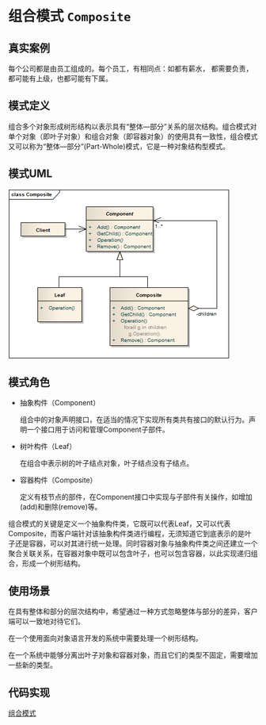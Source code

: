 组合模式 ```Composite``` 
==================================================



## 真实案例
每个公司都是由员工组成的。每个员工，有相同点：如都有薪水， 都需要负责，都可能有上级，也都可能有下属。


## 模式定义
组合多个对象形成树形结构以表示具有“整体—部分”关系的层次结构。组合模式对单个对象（即叶子对象）和组合对象（即容器对象）的使用具有一致性，组合模式又可以称为“整体—部分”(Part-Whole)模式，它是一种对象结构型模式。


## 模式UML
![组合模式](../img/design_patterns/Composite.png)


## 模式角色
- 抽象构件（Component）

    组合中的对象声明接口，在适当的情况下实现所有类共有接口的默认行为。声明一个接口用于访问和管理Component子部件。

- 树叶构件（Leaf）

    在组合中表示树的叶子结点对象，叶子结点没有子结点。

- 容器构件（Composite）

    定义有枝节点的部件，在Component接口中实现与子部件有关操作，如增加(add)和删除(remove)等。


组合模式的关键是定义一个抽象构件类，它既可以代表Leaf，又可以代表Composite，而客户端针对该抽象构件类进行编程，无须知道它到底表示的是叶子还是容器，可以对其进行统一处理。同时容器对象与抽象构件类之间还建立一个聚合关联关系，在容器对象中既可以包含叶子，也可以包含容器，以此实现递归组合，形成一个树形结构。


## 使用场景
在具有整体和部分的层次结构中，希望通过一种方式忽略整体与部分的差异，客户端可以一致地对待它们。

在一个使用面向对象语言开发的系统中需要处理一个树形结构。

在一个系统中能够分离出叶子对象和容器对象，而且它们的类型不固定，需要增加一些新的类型。


## 代码实现

[组合模式](../../project/lib/src/main/java/com/dodo/patterns/structural/composite/)